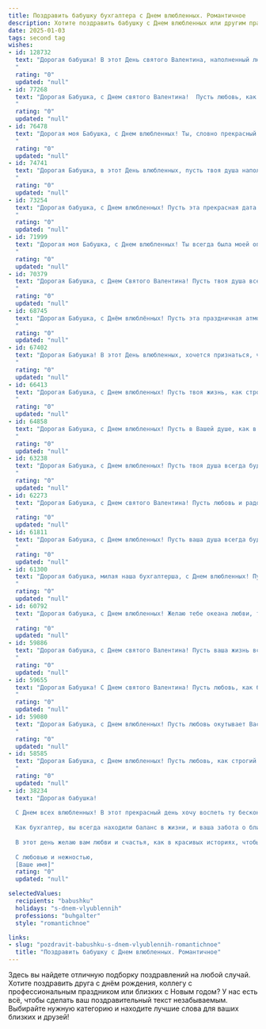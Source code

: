 ```yaml
---
title: Поздравить бабушку бухгалтера с Днем влюбленных. Романтичное
description: Хотите поздравить бабушку с Днем влюбленных или другим праздником? Наш ИИ создаст незабываемое поздравление, а вы обязательно выделитесь среди других.  
date: 2025-01-03
tags: second tag
wishes:
- id: 128732
  text: "Дорогая бабушка! В этот День святого Валентина, наполненный любовью и нежностью, хочу пожелать тебе океан романтики и тепла. Пусть твоя жизнь, как безупречно выверенный баланс в твоей любимой бухгалтерии, будет всегда гармоничной и полной счастья.  Пусть сердце твоё переполняется любовью и радостью, а каждый день дарит новые прекрасные моменты!  С праздником!
  "
  rating: "0"
  updated: "null"
- id: 77268
  text: "Дорогая Бабушка, с Днем святого Валентина!  Пусть любовь, как идеальный баланс на твоем бухгалтерском счету, всегда будет в твоей жизни!
  "
  rating: "0"
  updated: "null"
- id: 76478
  text: "Дорогая моя Бабушка, с Днем влюбленных! Ты, словно прекрасный цветок, распускаешься с каждым годом, и любовь, которая ты даришь нам, не увядает.  Пусть сердце твое всегда будет  радостным и теплым, как твои самые  вкусные пироги, а  жизнь  красивой и  полной  ярких  красок, как твоя любимая  палитра для  бухгалтерских  подсчетов!
  "
  rating: "0"
  updated: "null"
- id: 74741
  text: "Дорогая Бабушка, в этот День влюбленных, пусть твоя душа наполнится любовью и нежностью, как бухгалтерская книга - цифрами! Пусть каждый день будет наполнен радостью, заботой и приятными сюрпризами! С праздником!
  "
  rating: "0"
  updated: "null"
- id: 73254
  text: "Дорогая бабушка, с Днем влюбленных! Пусть эта прекрасная дата напомнит тебе о том, как много любви и тепла ты даришь всем вокруг, особенно нам, твоим близким. Ты – настоящий бухгалтер сердец, точно подсчитывая и распределяя свою любовь между нами! Желаю тебе огромного счастья и нежных чувств в этот день. ❤️
  "
  rating: "0"
  updated: "null"
- id: 71999
  text: "Дорогая моя Бабушка, с Днем влюбленных! Ты всегда была моей опорой и поддержкой, твоей любви достаточно, чтобы согреть и сердце, и душу. Пусть этот день напоминает тебе, как сильно я люблю тебя, как ты дорога мне! Спасибо за твою заботу и мудрость. Ты - мой самый верный  бухгалтер счастья,  и я всегда буду хранить в сердце твою любовь!
  "
  rating: "0"
  updated: "null"
- id: 70379
  text: "Дорогая Бабушка, с Днем Святого Валентина! Пусть твоя душа всегда будет согрета теплом любви, а сердце - радостью от успехов твоей профессии бухгалтера. Пусть каждый день будет наполнен приятными сюрпризами и нежностью, а работа приносит только удовольствие!
  "
  rating: "0"
  updated: "null"
- id: 68745
  text: "Дорогая Бабушка, с Днём влюблённых! Пусть эта праздничная атмосфера напомнит тебе о том, как сильно тебя любят твои близкие, а любовь и забота, что ты даришь нам, всегда согревают наши сердца! Желаю тебе ярких красок в жизни, нежных чувств и приятных сюрпризов. Пусть твоя душа всегда будет полна радости, а сердце - любви.
  "
  rating: "0"
  updated: "null"
- id: 67402
  text: "Дорогая Бабушка! В этот День влюбленных, хочется признаться, что моя любовь к тебе -  это вечная бухгалтерия нежных чувств:  с каждым годом  баланс  растёт,  и дебет  моего  сердца  бесконечно  должен  тебе!  С праздником,  любимая!
  "
  rating: "0"
  updated: "null"
- id: 66413
  text: "Дорогая Бабушка, с Днем влюбленных! Пусть твоя жизнь, как строгие отчеты, всегда будет сбалансированной и полной любви, а сердце бьется в ритме самой страстной арии! 🎉❤️
  "
  rating: "0"
  updated: "null"
- id: 64858
  text: "Дорогая Бабушка, с Днем влюбленных! Пусть в Вашей душе, как в бухгалтерской книге, всегда царит порядок и гармония, а любовь – самая ценная статья расходов.
  "
  rating: "0"
  updated: "null"
- id: 63238
  text: "Дорогая Бабушка, с Днем влюбленных! Пусть твоя душа всегда будет согрета любовью, как бухгалтерские отчеты – точностью и порядком.  💕  Желаю тебе прекрасных, романтичных мгновений и неиссякаемого оптимизма! 😊
  "
  rating: "0"
  updated: "null"
- id: 62273
  text: "Дорогая Бабушка, с Днем святого Валентина! Пусть любовь и радость всегда будут рядом с Вами, как цифры в Вашем бухгалтерском балансе – всегда в гармонии и порядке. ❤️
  "
  rating: "0"
  updated: "null"
- id: 61811
  text: "Дорогая Бабушка, с Днем влюбленных! Пусть ваша душа всегда будет полна любви, как бухгалтерская книга - цифрами! Желаю вам долгих лет любви, счастья и процветания!
  "
  rating: "0"
  updated: "null"
- id: 61300
  text: "Дорогая бабушка, милая наша бухгалтерша, с Днем влюбленных! Пусть любовь и романтика всегда согревают ваше сердце, как теплые цифры в вашем бухгалтерском балансе 😊  Желаем вам невероятного счастья, чтобы жизнь складывалась как идеальный отчет, и чтобы каждый день был полон любви!
  "
  rating: "0"
  updated: "null"
- id: 60792
  text: "Дорогая бабушка, с Днем влюбленных! Желаю тебе океана любви, такой же безграничной, как твои бухгалтерские таланты, и счастья, которое будет расти, как твой личный капитал! 💖
  "
  rating: "0"
  updated: "null"
- id: 59886
  text: "Дорогая бабушка, с Днем святого Валентина! Пусть ваша жизнь всегда будет наполнена любовью, заботой и нежностью, как прекрасно сбалансированный отчет. 💖
  "
  rating: "0"
  updated: "null"
- id: 59655
  text: "Дорогая Бабушка! С Днем святого Валентина! Пусть любовь, как бухгалтерские балансы, всегда будет в полном порядке, а счастье – прибыльным! 💖
  "
  rating: "0"
  updated: "null"
- id: 59080
  text: "Дорогая Бабушка, с Днем влюбленных! Пусть любовь окутывает Вас, как тёплый плед, а числа, с которыми Вы работаете, как бухгалтер, всегда складываются в счастливые комбинации. ❤️
  "
  rating: "0"
  updated: "null"
- id: 58585
  text: "Дорогая Бабушка, с Днем влюбленных! Пусть любовь, как строгий баланс в твоей бухгалтерии, всегда будет в плюсе, а жизнь — прекрасной и гармоничной. 💖
  "
  rating: "0"
  updated: "null"
- id: 38234
  text: "Дорогая бабушка!
  
  С Днем всех влюбленных! В этот прекрасный день хочу воспеть ту бесконечную любовь, которую вы вложили в наше сердце. Вы — настоящая волшебница, способная превращать обыденные моменты в сказку, а ваше умение считать и вести отчеты — это лишь часть вашего таланта.
  
  Как бухгалтер, вы всегда находили баланс в жизни, и ваша забота о близких — это главный актив нашей семьи. Пусть ваша жизнь будет наполнена романтикой, а сердца ваших любимых людей бьются в унисон с вашим веселым ритмом.
  
  В этот день желаю вам любви и счастья, как в красивых историях, чтобы каждый ваш день был полон радости и тепла. Спасибо за вашу бесконечную поддержку и мудрость. Вы — наше главное влюбленное сердце!
  
  С любовью и нежностью,
  [Ваше имя]"
  rating: "0"
  updated: "null"

selectedValues:
  recipients: "babushku"
  holidays: "s-dnem-vlyublennih"
  professions: "buhgalter"
  style: "romantichnoe"

links:
- slug: "pozdravit-babushku-s-dnem-vlyublennih-romantichnoe"
  title: "Поздравить бабушку с Днем влюбленных. Романтичное"
---
```


Здесь вы найдете отличную подборку поздравлений на любой случай.
Хотите поздравить друга с днём рождения, коллегу с профессиональным праздником или близких с Новым годом? У нас есть всё, чтобы сделать ваш поздравительный текст незабываемым. Выбирайте нужную категорию и находите лучшие слова для ваших близких и друзей!
